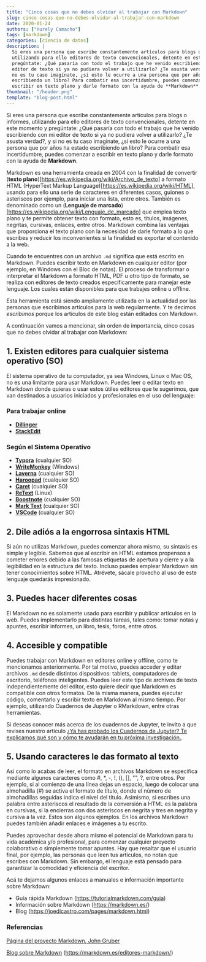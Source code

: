 ```yaml
---
title: "Cinco cosas que no debes olvidar al trabajar con Markdown"
slug: cinco-cosas-que-no-debes-olvidar-al-trabajar-con-markdown
date: 2020-01-24
authors: ["Yurely Camacho"]
tags: [markdown]
categories: [ciencia de datos]
description: |
  Si eres una persona que escribe constantemente artículos para blogs o informes,
  utilizando para ello editores de texto convencionales, detente en este momento y
  pregúntate: ¿Qué pasaría con todo el trabajo que he venido escribiendo con mi
  editor de texto si ya no pudiera volver a utilizarlo? ¿Te asusta verdad?, y si
  no es tu caso imagínate, ¿si esto le ocurre a una persona que por años ha estado
  escribiendo un libro? Para combatir esa incertidumbre, puedes comenzar a
  escribir en texto plano y darle formato con la ayuda de **Markdown**.
thumbnail: "/header.png"
template: "blog-post.html"
---
```


<!-- # Cinco cosas que no debes olvidar al trabajar con Markdown -->
<!-- **Por Yurely Camacho** -->

Si eres una persona que escribe constantemente artículos para blogs o informes,
utilizando para ello editores de texto convencionales, detente en este momento y
pregúntate: ¿Qué pasaría con todo el trabajo que he venido escribiendo con mi
editor de texto si ya no pudiera volver a utilizarlo? ¿Te asusta verdad?, y si
no es tu caso imagínate, ¿si esto le ocurre a una persona que por años ha estado
escribiendo un libro? Para combatir esa incertidumbre, puedes comenzar a
escribir en texto plano y darle formato con la ayuda de **Markdown**.

<!-- TEASER_END -->

Markdown es una herramienta creada en 2004 con la finalidad de convertir
(**texto plano**)[https://es.wikipedia.org/wiki/Archivo_de_texto] a formato HTML
(HyperText Markup Language)[https://es.wikipedia.org/wiki/HTML], usando para
ello una serie de caracteres en diferentes casos, guiones o asteriscos por
ejemplo, para iniciar una lista, entre otros. También es denominado como un
(**Lenguaje de marcado**)[https://es.wikipedia.org/wiki/Lenguaje_de_marcado] que
emplea texto plano y te permite obtener texto con formato, esto es, títulos,
imágenes, negritas, cursivas, enlaces, entre otros. Markdown combina las
ventajas que proporciona el texto plano con la necesidad de darle formato a lo
que escribes y reducir los inconvenientes si la finalidad es exportar el
contenido a la web.

Cuando te encuentres con un archivo `.md` significa que está escrito en
Markdown. Puedes escribir texto en Markdown en cualquier editor (por ejemplo, en
Windows con el Bloc de notas). El proceso de transformar o interpretar el
Markdown a formato HTML, PDF u otro tipo de formato, se realiza con editores de
texto creados específicamente para manejar este lenguaje. Los cuales están
disponibles para que trabajes online u offline.

Esta herramienta está siendo ampliamente utilizada en la actualidad por las
personas que escribimos artículos para la web regularmente. Y te decimos
_escribimos_ porque los artículos de este blog están editados con Markdown.

A continuación vamos a mencionar, sin orden de importancia, cinco cosas que no
debes olvidar al trabajar con Markdown:

## 1. Existen editores para cualquier sistema operativo (SO)

El sistema operativo de tu computador, ya sea Windows, Linux o Mac OS, no es una
limitante para usar Markdown. Puedes leer o editar texto en Markdown donde
quieras o usar estos útiles editores que te sugerimos, que van destinados a
usuarios iniciados y profesionales en el uso del lenguaje:

### Para trabajar online

- [**Dillinger**](https://dillinger.io/)
- [**StackEdit**](https://stackedit.io/)

### Según el Sistema Operativo

- [**Typora**](https://www.typora.io/) (cualquier SO)
- [**WriteMonkey**](https://writemonkey.com/) (Windows)
- [**Laverna**](https://laverna.cc/) (cualquier SO)
- [**Haroopad**](http://pad.haroopress.com/) (cualquier SO)
- [**Caret**](https://caret.io/) (cualquier SO)
- [**ReText**](https://github.com/retext-project/retext) (Linux)
- [**Boostnote**](https://boostnote.io/) (cualquier SO)
- [**Mark Text**](https://marktext.app/) (cualquier SO)
- [**VSCode**](https://code.visualstudio.com/) (cualquier SO)

## 2. Dile adiós a la engorrosa sintaxis HTML

Si aún no utilizas Markdown, puedes comenzar ahora mismo, su sintaxis es simple
y legible. Sabemos que al escribir en HTML estamos propensos a cometer errores
debido a las famosas etiquetas de apertura y cierre y a la legibilidad en la
estructura del texto. Incluso puedes emplear Markdown sin tener conocimientos
sobre HTML. Atrévete, sácale provecho al uso de este lenguaje quedarás
impresionado.

## 3. Puedes hacer diferentes cosas

El Markdown no es solamente usado para escribir y publicar artículos en la web.
Puedes implementarlo para distintas tareas, tales como: tomar notas y apuntes,
escribir informes, un libro, tesis, foros, entre otros.

## 4. Accesible y compatible

Puedes trabajar con Markdown en editores online y offline, como te mencionamos
anteriormente. Por tal motivo, puedes acceder y editar archivos `.md` desde
distintos dispositivos: tablets, computadores de escritorio, teléfonos
inteligentes. Puedes leer este tipo de archivos de texto independientemente del
editor, esto quiere decir que Markdown es compatible con otros formatos. De la
misma manera, puedes ejecutar código, comentarlo y escribir texto en Markdown al
mismo tiempo. Por ejemplo, utilizando Cuadernos de Jupyter o RMarkdown, entre
otras herramientas.

Si deseas conocer más acerca de los cuadernos de Jupyter, te invito a que
revises nuestro artículo
[¿Ya has probado los Cuadernos de Jupyter? Te explicamos qué son y cómo te ayudarán en tu próxima investigación.](/blog/ya-probado-los-cuadernos-de-jupyter-te-explicamos-que-son-y-como-te-ayudaran-en-tu-proxima-investigacion/).

## 5. Usando caracteres le das formato al texto

Así como lo acabas de leer, el formato en archivos Markdown se especifica
mediante algunos caracteres como #, \*, -, !, (), [], "", ?, entre otros. Por
ejemplo, si al comienzo de una línea dejas un espacio, luego de colocar una
almohadilla (#) se activa el formato de título, donde el número de almohadillas
seguidas indica el nivel del título. Asimismo, si escribes una palabra entre
asteriscos el resultado de la conversión a HTML es la palabra en cursivas, si la
encierras con dos asteriscos en negrita y tres en negrita y cursiva a la vez.
Estos son algunos ejemplos. En los archivos Markdown puedes también añadir
enlaces e imágenes a tu escrito.

Puedes aprovechar desde ahora mismo el potencial de Markdown para tu vida
académica y/o profesional, para comenzar cualquier proyecto colaborativo o
simplemente tomar apuntes. Hay que resaltar que el usuario final, por ejemplo,
las personas que leen tus artículos, no notan que escribes con Markdown. Sin
embargo, el lenguaje está pensado para garantizar la comodidad y eficiencia del
escritor.

Acá te dejamos algunos enlaces a manuales e información importante sobre
Markdown:

- Guía rápida Markdown
  (https://tutorialmarkdown.com/guia)
- Información sobre Markdown (https://markdown.es/)
- Blog (https://joedicastro.com/pages/markdown.html)

### Referencias

[Página del proyecto Markdown, John Gruber](https://daringfireball.net/projects/markdown/)

[Blog sobre Markdown](https://markdown.es/)
(https://markdown.es/editores-markdown/)

